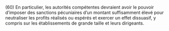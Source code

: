 (60) En particulier, les autorités compétentes devraient avoir le pouvoir d’imposer des sanctions pécuniaires d’un montant suffisamment élevé pour neutraliser les profits réalisés ou espérés et exercer un effet dissuasif, y compris sur les établissements de grande taille et leurs dirigeants.